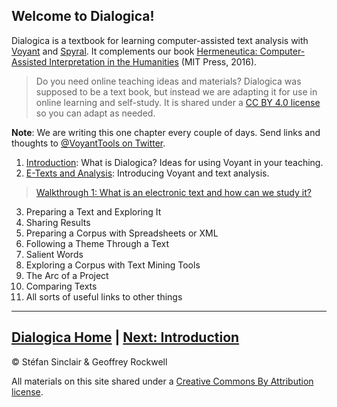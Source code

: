 ## Welcome to Dialogica!
Dialogica is a textbook for learning computer-assisted text analysis with [Voyant](https://voyant-tools.org) and [Spyral](https://voyant-tools.org/spyral/). It complements our book [Hermeneutica: Computer-Assisted Interpretation in the Humanities](http://hermeneuti.ca) (MIT Press, 2016). 

> Do you need online teaching ideas and materials? Dialogica was supposed to be a text book, but instead we are adapting it for use in online learning and self-study. It is shared under a [CC BY 4.0 license](https://creativecommons.org/licenses/by/4.0/) so you can adapt as needed.

**Note**: We are writing this one chapter every couple of days. Send links and thoughts to [@VoyantTools on Twitter](https://twitter.com/VoyantTools).

1. [Introduction](/intro.md): What is Dialogica? Ideas for using Voyant in your teaching.
1. [E-Texts and Analysis](/etexts.md): Introducing Voyant and text analysis.
> [Walkthrough 1: What is an electronic text and how can we study it?](https://drive.google.com/drive/u/0/folders/1a2VRBO_vULjZ7t5t2DA8wMN0hQNC18zw)
3. Preparing a Text and Exploring It
1. Sharing Results
1. Preparing a Corpus with Spreadsheets or XML
1. Following a Theme Through a Text
1. Salient Words
1. Exploring a Corpus with Text Mining Tools
1. The Arc of a Project
1. Comparing Texts
1. All sorts of useful links to other things

----
[Dialogica Home](/index.md) | [Next: Introduction](/intro.md)
----
&copy; Stéfan Sinclair & Geoffrey Rockwell

All materials on this site shared under a [Creative Commons By Attribution license](https://creativecommons.org/licenses/by/4.0/).
